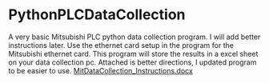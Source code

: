 # PythonPLCDataCollection

A very basic Mitsubishi PLC python data collection program. I will add better instructions later.
Use the ethernet card setup in the program for the Mitsubishi ethernet card.
This program will store the results in a excel sheet on your data collection pc.
Attached is better directions, I updated program to be easier to use.
[MitDataCollection_Instructions.docx](https://github.com/user-attachments/files/19406537/MitDataCollection_Instructions.docx)
